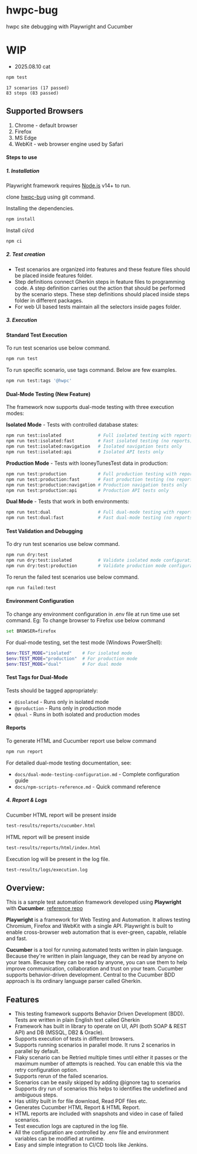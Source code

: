 # hwpc-bug
hwpc site debugging with Playwright and Cucumber

# WIP
- 2025.08.10 cat 
```sh
npm test
```
```
17 scenarios (17 passed)
83 steps (83 passed)
```

## Supported Browsers

1. Chrome - default browser
2. Firefox
3. MS Edge
4. WebKit - web browser engine used by Safari


#### Steps to use
##### 1. Installation

Playwright framework requires [Node.js](https://nodejs.org/) v14+ to run.

clone [hwpc-bug](https://github.com/grasshorse/hwpc-bug) using git command.

Installing the dependencies.
```sh
npm install
```
Install ci/cd
```sh
npm ci
```
##### 2. Test creation
- Test scenarios are organized into features and these feature files should be placed inside features folder.
- Step definitions connect Gherkin steps in feature files to programming code. A step definition carries out the action that should be performed by the scenario steps. These step definitions should placed inside steps folder in different packages.
- For web UI based tests maintain all the selectors inside pages folder.

##### 3. Execution

#### Standard Test Execution
To run test scenarios use below command.
```sh
npm run test
```
To run specific scenario, use tags command. Below are few examples.
```sh
npm run test:tags '@hwpc'
```

#### Dual-Mode Testing (New Feature)
The framework now supports dual-mode testing with three execution modes:

**Isolated Mode** - Tests with controlled database states:
```sh
npm run test:isolated              # Full isolated testing with reports
npm run test:isolated:fast         # Fast isolated testing (no reports)
npm run test:isolated:navigation   # Isolated navigation tests only
npm run test:isolated:api          # Isolated API tests only
```

**Production Mode** - Tests with looneyTunesTest data in production:
```sh
npm run test:production            # Full production testing with reports
npm run test:production:fast       # Fast production testing (no reports)
npm run test:production:navigation # Production navigation tests only
npm run test:production:api        # Production API tests only
```

**Dual Mode** - Tests that work in both environments:
```sh
npm run test:dual                  # Full dual-mode testing with reports
npm run test:dual:fast             # Fast dual-mode testing (no reports)
```

#### Test Validation and Debugging
To dry run test scenarios use below command.
```sh
npm run dry:test
npm run dry:test:isolated          # Validate isolated mode configuration
npm run dry:test:production        # Validate production mode configuration
```

To rerun the failed test scenarios use below command.
```sh
npm run failed:test
```

#### Environment Configuration
To change any environment configuration in .env file at run time use set command.
Eg: To change browser to Firefox use below command
```sh
set BROWSER=firefox
```

For dual-mode testing, set the test mode (Windows PowerShell):
```powershell
$env:TEST_MODE="isolated"    # For isolated mode
$env:TEST_MODE="production"  # For production mode
$env:TEST_MODE="dual"        # For dual mode
```

#### Test Tags for Dual-Mode
Tests should be tagged appropriately:
- `@isolated` - Runs only in isolated mode
- `@production` - Runs only in production mode
- `@dual` - Runs in both isolated and production modes

#### Reports
To generate HTML and Cucumber report use below command
```sh
npm run report
```

For detailed dual-mode testing documentation, see:
- `docs/dual-mode-testing-configuration.md` - Complete configuration guide
- `docs/npm-scripts-reference.md` - Quick command reference
##### 4. Report & Logs
Cucumber HTML report will be present inside
```sh
test-results/reports/cucumber.html
```
HTML report will be present inside
```sh
test-results/reports/html/index.html
```
Execution log will be present in the log file.
```sh
test-results/logs/execution.log
```


## **Overview:**

This is a sample test automation framework developed using **Playwright** with **Cucumber**. [reference repo](https://github.com/VinayKumarBM/playwright-cucumber-sample.git)

**Playwright** is a framework for Web Testing and Automation. It allows testing Chromium, Firefox and WebKit with a single API. Playwright is built to enable cross-browser web automation that is ever-green, capable, reliable and fast.

**Cucumber** is a tool for running automated tests written in plain language. Because they're written in plain language, they can be read by anyone on your team. Because they can be read by anyone, you can use them to help improve communication, collaboration and trust on your team. Cucumber supports behavior-driven development. Central to the Cucumber BDD approach is its ordinary language parser called Gherkin. 

## Features

- This testing framework supports Behavior Driven Development (BDD). Tests are written in plain English text called Gherkin
- Framework has built in library to operate on UI, API (both SOAP & REST API) and DB (MSSQL, DB2 & Oracle).
- Supports execution of tests in different browsers.
- Supports running scenarios in parallel mode. It runs 2 scenarios in parallel by default.
- Flaky scenario can be Retried multiple times until either it passes or the maximum number of attempts is reached. You can enable this via the retry configuration option.
- Supports rerun of the failed scenarios.
- Scenarios can be easily skipped by adding @ignore tag to scenarios
- Supports dry run of scenarios this helps to identifies the undefined and ambiguous steps.
- Has utility built in for file download, Read PDF files etc.
- Generates Cucumber HTML Report & HTML Report.
- HTML reports are included with snapshots and video in case of failed scenarios.
- Test execution logs are captured in the log file.
- All the configuration are controlled by .env file and environment variables can be modified at runtime.
- Easy and simple integration to CI/CD tools like Jenkins.
